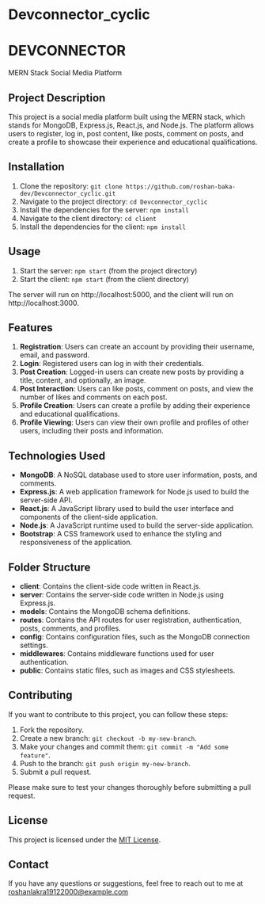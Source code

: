 # Devconnector_cyclic

# DEVCONNECTOR

MERN Stack Social Media Platform

## Project Description

This project is a social media platform built using the MERN stack, which stands for MongoDB,
Express.js, React.js, and Node.js. The platform allows users to register, log in, post content,
like posts, comment on posts, and create a profile to showcase their experience and educational qualifications.

## Installation

1. Clone the repository: `git clone https://github.com/roshan-baka-dev/Devconnector_cyclic.git`
2. Navigate to the project directory: `cd Devconnector_cyclic`
3. Install the dependencies for the server: `npm install`
4. Navigate to the client directory: `cd client`
5. Install the dependencies for the client: `npm install`

## Usage

1. Start the server: `npm start` (from the project directory)
2. Start the client: `npm start` (from the client directory)

The server will run on http://localhost:5000, and the client will run on http://localhost:3000.

## Features

1. **Registration**: Users can create an account by providing their username, email, and password.
2. **Login**: Registered users can log in with their credentials.
3. **Post Creation**: Logged-in users can create new posts by providing a title, content, and optionally, an image.
4. **Post Interaction**: Users can like posts, comment on posts, and view the number of likes and comments on each post.
5. **Profile Creation**: Users can create a profile by adding their experience and educational qualifications.
6. **Profile Viewing**: Users can view their own profile and profiles of other users, including their posts and information.

## Technologies Used

- **MongoDB**: A NoSQL database used to store user information, posts, and comments.
- **Express.js**: A web application framework for Node.js used to build the server-side API.
- **React.js**: A JavaScript library used to build the user interface and components of the client-side application.
- **Node.js**: A JavaScript runtime used to build the server-side application.
- **Bootstrap**: A CSS framework used to enhance the styling and responsiveness of the application.

## Folder Structure

- **client**: Contains the client-side code written in React.js.
- **server**: Contains the server-side code written in Node.js using Express.js.
- **models**: Contains the MongoDB schema definitions.
- **routes**: Contains the API routes for user registration, authentication, posts, comments, and profiles.
- **config**: Contains configuration files, such as the MongoDB connection settings.
- **middlewares**: Contains middleware functions used for user authentication.
- **public**: Contains static files, such as images and CSS stylesheets.

## Contributing

If you want to contribute to this project, you can follow these steps:

1. Fork the repository.
2. Create a new branch: `git checkout -b my-new-branch`.
3. Make your changes and commit them: `git commit -m "Add some feature"`.
4. Push to the branch: `git push origin my-new-branch`.
5. Submit a pull request.

Please make sure to test your changes thoroughly before submitting a pull request.

## License

This project is licensed under the [MIT License](LICENSE).

## Contact

If you have any questions or suggestions, feel free to reach out to me at roshanlakra19122000@example.com
